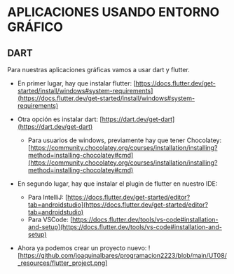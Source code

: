 # APLICACIONES USANDO ENTORNO GRÁFICO
## DART
Para nuestras aplicaciones gráficas vamos a usar dart y flutter.

- En primer lugar, hay que instalar flutter:
  [https://docs.flutter.dev/get-started/install/windows#system-requirements](https://docs.flutter.dev/get-started/install/windows#system-requirements)


- Otra opción es instalar dart:
  [https://dart.dev/get-dart](https://dart.dev/get-dart)

  - Para usuarios de windows, previamente hay que tener Chocolatey:
    [https://community.chocolatey.org/courses/installation/installing?method=installing-chocolatey#cmd](https://community.chocolatey.org/courses/installation/installing?method=installing-chocolatey#cmd)

- En segundo lugar, hay que instalar el plugin de flutter en nuestro IDE:
  - Para IntelliJ: [https://docs.flutter.dev/get-started/editor?tab=androidstudio](https://docs.flutter.dev/get-started/editor?tab=androidstudio)
  - Para VSCode: [https://docs.flutter.dev/tools/vs-code#installation-and-setup](https://docs.flutter.dev/tools/vs-code#installation-and-setup)

- Ahora ya podemos crear un proyecto nuevo:
![https://github.com/joaquinalbares/programacion2223/blob/main/UT08/_resources/flutter_project.png]

